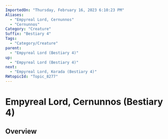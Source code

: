 ```yaml
---
ImportedOn: "Thursday, February 16, 2023 6:10:23 PM"
Aliases:
  - "Empyreal Lord, Cernunnos"
  - "Cernunnos"
Category: "Creature"
Suffix: "Bestiary 4"
Tags:
  - "Category/Creature"
parent:
  - "Empyreal Lord (Bestiary 4)"
up:
  - "Empyreal Lord (Bestiary 4)"
next:
  - "Empyreal Lord, Korada (Bestiary 4)"
RWtopicId: "Topic_8277"
---
```

# Empyreal Lord, Cernunnos (Bestiary 4)
## Overview

